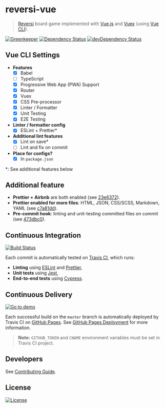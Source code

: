 # reversi-vue

> [Reversi] board game implemented with [Vue.js] and [Vuex] (using [Vue CLI]).

[![Greenkeeper](https://badges.greenkeeper.io/amercier/reversi-vue.svg)](https://github.com/amercier/reversi-vue/issues?q=label%3Agreenkeeper)
[![Dependency Status](https://img.shields.io/david/amercier/reversi-vue.svg)](https://david-dm.org/amercier/reversi-vue)
[![devDependency Status](https://img.shields.io/david/dev/amercier/reversi-vue.svg)](https://david-dm.org/amercier/reversi-vue#info=devDependencies)

## Vue CLI Settings

- **Features**
  - [x] Babel
  - [ ] TypeScript
  - [x] Progressive Web App (PWA) Support
  - [x] Router
  - [x] Vuex
  - [x] CSS Pre-processor
  - [x] Linter / Formatter
  - [x] Unit Testing
  - [x] E2E Testing
- **Linter / formatter config**
  - [x] ESLint + Prettier\*
- **Additional lint features**
  - [x] Lint on save\*
  - [ ] Lint and fix on commit
- **Place for configs?**
  - [x] In `package.json`

\*: See additional features below

## Additional feature

- **Prettier + Airbnb** are both enabled (see [23e6372]).
- **Prettier enabled for more files**: HTML, JSON, CSS/SCSS, Markdown, YAML (see [c7a81dd]).
- **Pre-commit hook**: linting and unit-testing committed files on commit (see [473dbc0]).

## Continuous Integration

[![Build Status](https://travis-ci.org/amercier/reversi-vue.svg?branch=master)](https://travis-ci.org/amercier/reversi-vue)

Each commit is automatically tested on [Travis CI], which runs:

- **Linting** using [ESLint] and [Prettier],
- **Unit tests** using [Jest],
- **End-to-end tests** using [Cypress].

## Continuous Delivery

[![Go to demo](https://img.shields.io/website-up-down-green-red/https/reversi.amercier.com.svg?label=website)](https://reversi.amercier.com/)

Each successful build on the `master` branch is automatically deployed by Travis CI on
[GitHub Pages]. See [GitHub Pages Deployment] for more information.

> **Note:** `GITHUB_TOKEN` and `CNAME` environment variables must be set in Travis CI project.

## Developers

See [Contributing Guide](CONTRIBUTING.md).

## License

[![License](https://img.shields.io/github/license/amercier/reversi-vue.svg)](LICENSE.md)

[reversi]: https://en.wikipedia.org/wiki/Reversi
[vue.js]: https://vuejs.org/
[vue cli]: https://cli.vuejs.org/
[vuex]: https://vuex.vuejs.org/
[travis ci]: https://travis-ci.org
[prettier]: https://prettier.io/
[eslint]: https://eslint.org/
[jest]: http://jestjs.io/
[codecov]: https://codecov.io/
[cypress]: https://www.cypress.io/
[github pages]: https://pages.github.com/
[github pages deployment]: https://docs.travis-ci.com/user/deployment/pages/
[23e6372]: https://github.com/amercier/reversi-vue/commit/23e6372
[c7a81dd]: https://github.com/amercier/reversi-vue/commit/c7a81dd
[473dbc0]: https://github.com/amercier/reversi-vue/commit/473dbc0
